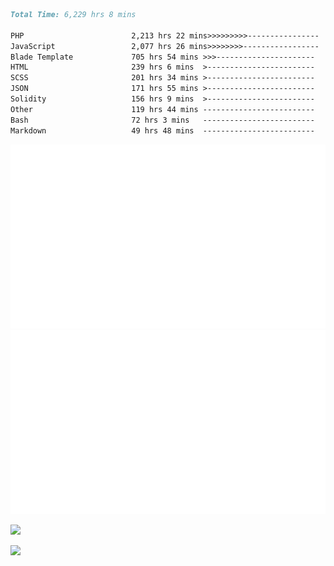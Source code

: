 <!--START_SECTION:waka-->

```markdown
Total Time: 6,229 hrs 8 mins

PHP                        2,213 hrs 22 mins>>>>>>>>>----------------   34.86 %
JavaScript                 2,077 hrs 26 mins>>>>>>>>-----------------   32.72 %
Blade Template             705 hrs 54 mins >>>----------------------   11.12 %
HTML                       239 hrs 6 mins  >------------------------   03.77 %
SCSS                       201 hrs 34 mins >------------------------   03.18 %
JSON                       171 hrs 55 mins >------------------------   02.71 %
Solidity                   156 hrs 9 mins  >------------------------   02.46 %
Other                      119 hrs 44 mins -------------------------   01.89 %
Bash                       72 hrs 3 mins   -------------------------   01.14 %
Markdown                   49 hrs 48 mins  -------------------------   00.78 %
```

<!--END_SECTION:waka-->

![](https://raw.githubusercontent.com/DrMaxis/github-stats-transparent/output/generated/overview.svg)
![](https://raw.githubusercontent.com/DrMaxis/github-stats-transparent/output/generated/languages.svg)

![](https://git-readme-stats-drmaxis-projects.vercel.app/api?username=drmaxis&show_icons=true&theme=outrun&count_private=true&show=reviews,discussions_started,discussions_answered,prs_merged,prs_merged_percentage&custom_title=2024%20Github%20Rank)
 
<a href="https://count.getloli.com/"><img src="https://count.getloli.com/get/@:maxis-the-alchemist?theme=rule34"></a>
<!-- https://count.getloli.com/get/@alchemist?theme=rule34 -->
<br>
